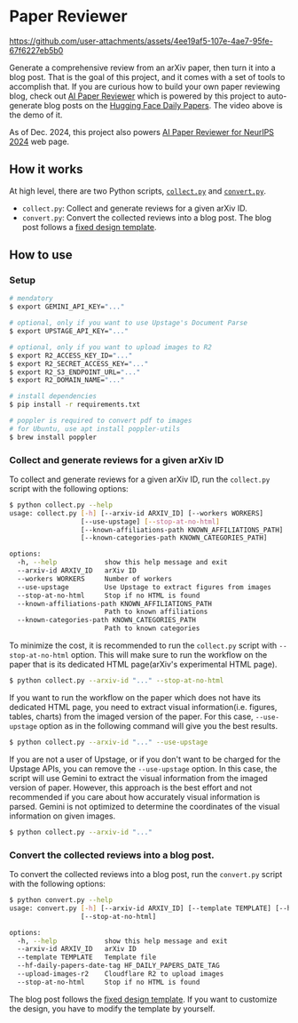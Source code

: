 # Paper Reviewer

https://github.com/user-attachments/assets/4ee19af5-107e-4ae7-95fe-67f6227eb5b0

Generate a comprehensive review from an arXiv paper, then turn it into a blog post. That is the goal of this project, and it comes with a set of tools to accomplish that. If you are curious how to build your own paper reviewing blog, check out [AI Paper Reviewer](https://deep-diver.github.io/ai-paper-reviewer) which is powered by this project to auto-generate blog posts on the [Hugging Face Daily Papers](https://huggingface.co/papers). The video above is the demo of it.

As of Dec. 2024, this project also powers [AI Paper Reviewer for NeurIPS 2024](https://deep-diver.github.io/neurips2024/) web page.

## How it works

At high level, there are two Python scripts, [`collect.py`](./collect.py) and [`convert.py`](./convert.py). 
- `collect.py`: Collect and generate reviews for a given arXiv ID.
- `convert.py`: Convert the collected reviews into a blog post. The blog post follows a [fixed design template](https://deep-diver.github.io/ai-paper-reviewer).

## How to use

### Setup 

```bash
# mendatory
$ export GEMINI_API_KEY="..."

# optional, only if you want to use Upstage's Document Parse
$ export UPSTAGE_API_KEY="..." 

# optional, only if you want to upload images to R2
$ export R2_ACCESS_KEY_ID="..." 
$ export R2_SECRET_ACCESS_KEY="..."
$ export R2_S3_ENDPOINT_URL="..."
$ export R2_DOMAIN_NAME="..."

# install dependencies
$ pip install -r requirements.txt

# poppler is required to convert pdf to images
# for Ubuntu, use apt install poppler-utils 
$ brew install poppler
```

### Collect and generate reviews for a given arXiv ID

To collect and generate reviews for a given arXiv ID, run the `collect.py` script with the following options:

```bash
$ python collect.py --help
usage: collect.py [-h] [--arxiv-id ARXIV_ID] [--workers WORKERS] 
                  [--use-upstage] [--stop-at-no-html] 
                  [--known-affiliations-path KNOWN_AFFILIATIONS_PATH]
                  [--known-categories-path KNOWN_CATEGORIES_PATH]

options:
  -h, --help            show this help message and exit
  --arxiv-id ARXIV_ID   arXiv ID
  --workers WORKERS     Number of workers
  --use-upstage         Use Upstage to extract figures from images
  --stop-at-no-html     Stop if no HTML is found
  --known-affiliations-path KNOWN_AFFILIATIONS_PATH
                        Path to known affiliations
  --known-categories-path KNOWN_CATEGORIES_PATH
                        Path to known categories
```

To minimize the cost, it is recommended to run the `collect.py` script with `--stop-at-no-html` option. This will make sure to run the workflow on the paper that is its dedicated HTML page(arXiv's experimental HTML page). 

```bash
$ python collect.py --arxiv-id "..." --stop-at-no-html
```

If you want to run the workflow on the paper which does not have its dedicated HTML page, you need to extract visual information(i.e. figures, tables, charts) from the imaged version of the paper. For this case, `--use-upstage` option as in the following command will give you the best results. 

```bash
$ python collect.py --arxiv-id "..." --use-upstage 
```

If you are not a user of Upstage, or if you don't want to be charged for the Upstage APIs, you can remove the `--use-upstage` option. In this case, the script will use Gemini to extract the visual information from the imaged version of paper. However, this approach is the best effort and not recommended if you care about how accurately visual information is parsed. Gemini is not optimized to determine the coordinates of the visual information on given images.

```bash
$ python collect.py --arxiv-id "..." 
```

### Convert the collected reviews into a blog post.

To convert the collected reviews into a blog post, run the `convert.py` script with the following options:

```bash
$ python convert.py --help
usage: convert.py [-h] [--arxiv-id ARXIV_ID] [--template TEMPLATE] [--hf-daily-papers-date-tag HF_DAILY_PAPERS_DATE_TAG] [--upload-images-r2]
                  [--stop-at-no-html]

options:
  -h, --help            show this help message and exit
  --arxiv-id ARXIV_ID   arXiv ID
  --template TEMPLATE   Template file
  --hf-daily-papers-date-tag HF_DAILY_PAPERS_DATE_TAG
  --upload-images-r2    Cloudflare R2 to upload images
  --stop-at-no-html     Stop if no HTML is found
```

The blog post follows the [fixed design template](https://deep-diver.github.io/ai-paper-reviewer). If you want to customize the design, you have to modify the template by yourself. 
